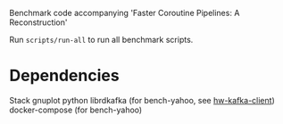 Benchmark code accompanying 'Faster Coroutine Pipelines: A Reconstruction'

Run `scripts/run-all` to run all benchmark scripts.

# Dependencies

Stack
gnuplot
python
librdkafka (for bench-yahoo, see [hw-kafka-client](https://github.com/haskell-works/hw-kafka-client))
docker-compose (for bench-yahoo)
